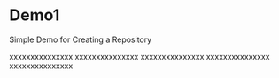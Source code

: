 # Demo1
Simple Demo for Creating a Repository

xxxxxxxxxxxxxxx
xxxxxxxxxxxxxxx
xxxxxxxxxxxxxxx
xxxxxxxxxxxxxxx
xxxxxxxxxxxxxxx
